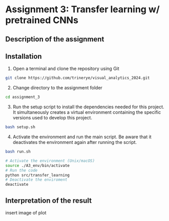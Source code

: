 # Assignment 3: Transfer learning w/ pretrained CNNs

## Description of the assignment



## Installation

 1. Open a terminal and clone the repository using Git 
```sh
git clone https://github.com/trinerye/visual_analytics_2024.git
```

2. Change directory to the assignment folder 
```sh
cd assignment_3
```

3. Run the setup script to install the dependencies needed for this project. It simultaneously creates a virtual environment containing the specific versions used to develop this project. 
```sh
bash setup.sh
```

4. Activate the environment and run the main script. Be aware that it deactivates the environment again after running the  script.
```sh
bash run.sh
```
```sh
# Activate the environment (Unix/macOS)
source ./A3_env/bin/activate
# Run the code
python src/transfer_learning
# Deactivate the enviroment
deactivate
```

## Interpretation of the result 

insert image of plot